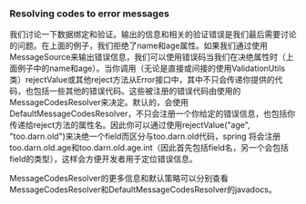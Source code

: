 ### Resolving codes to error messages

我们讨论一下数据绑定和验证。输出的信息和相关的验证错误是我们最后需要讨论的问题。在上面的例子，我们拒绝了name和age属性。如果我们通过使用MessageSource来输出错误信息，我们可以使用错误码当我们在决绝属性时（上面例子中的name和age）。当你调用（无论是直接或间接的使用ValidationUtils类）rejectValue或其他reject方法从Error接口中，其中不只会传递你提供的代码，也包括一些其他的错误代码。这些被注册的错误代码由使用的MessageCodesResolver来决定。默认的，会使用DefaultMessageCodesResolver，不只会注册一个你给定的错误信息，也包括你传递给reject方法的属性名。因此你可以通过使用rejectValue("age", "too.darn.old")来决绝一个field而区分与too.darn.old代码，spring 将会注册too.darn.old.age和too.darn.old.age.int（因此首先包括field名，另一个会包括field的类型），这样会方便开发者用于定位错误信息。

MessageCodesResolver的更多信息和默认策略可以分别查看MessageCodesResolver和DefaultMessageCodesResolver的javadocs。